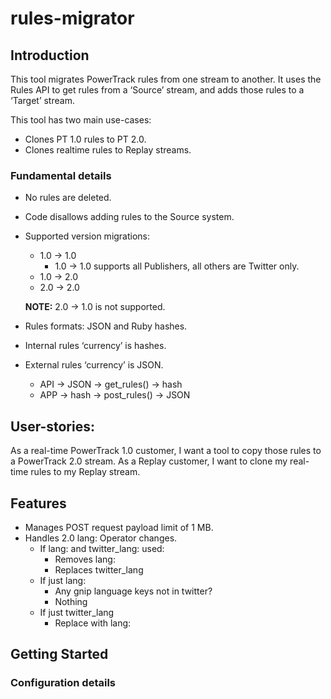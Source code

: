 # rules-migrator

## Introduction
This tool migrates PowerTrack rules from one stream to another. It uses the Rules API to get rules from a ‘Source’ stream, and adds those rules to a ‘Target’ stream.

This tool has two main use-cases:
+ Clones PT 1.0 rules to PT 2.0.
+ Clones realtime rules to Replay streams. 

### Fundamental details

+ No rules are deleted.
+ Code disallows adding rules to the Source system.
+ Supported version migrations:
  + 1.0 → 1.0
    + 1.0 → 1.0 supports all Publishers, all others are Twitter only.
  + 1.0 → 2.0 
  + 2.0 → 2.0
   
  **NOTE:** 2.0 → 1.0 is not supported. 

+ Rules formats: JSON and Ruby hashes.
+ Internal rules ‘currency’ is hashes.
+ External rules ‘currency’ is JSON.
  + API → JSON → get_rules() → hash
  + APP → hash → post_rules() → JSON
 
## User-stories:

As a real-time PowerTrack 1.0 customer, I want a tool to copy those rules to a PowerTrack 2.0 stream.
As a Replay customer, I want to clone my real-time rules to my Replay stream.

## Features

+ Manages POST request payload limit of 1 MB.
+ Handles 2.0 lang: Operator changes.
  + If lang: and twitter_lang: used: 
    + Removes lang:
    + Replaces twitter_lang
  + If just lang:
    + Any gnip language keys not in twitter?
    + Nothing
  + If just twitter_lang
    + Replace with lang:
   
## Getting Started


### Configuration details
